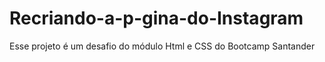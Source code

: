 # Recriando-a-p-gina-do-Instagram
Esse projeto é um desafio do módulo Html e CSS do Bootcamp Santander
